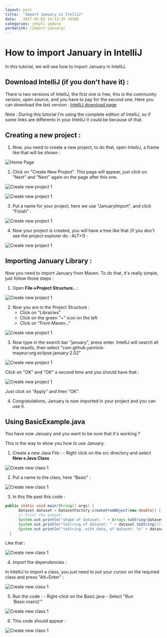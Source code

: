 ```yaml
---
layout: post
title:  "Import January in ItelliJ"
date:   2017-05-03 14:13:35 +0100
categories: jekyll update
permalink: /import-january/
---
```

# How to import January in IntelliJ

In this tutorial, we will see how to import January in IntelliJ.

## Download IntelliJ (if you don't have it) :

There is two versions of IntelliJ, the first one is free, this is the community version, open source, and you have to pay for the second one.
Here you can download the last version :
[IntelliJ download page](https://www.jetbrains.com/idea/download/#section=windows)

Note : During this tutorial I'm using the complete edition of IntelliJ, so if some links are differents in your IntelliJ it could be because of that.

## Creating a new project :

  1. Now, you need to create a new project, to do that, open IntelliJ, a frame like that will be shown :

![Home Page](https://github.com/PierreSachot/JanuaryIntelliJIntegration/blob/master/images/Screenshot_1.png?raw=true)

 2. Click on "Create New Project". This page will appear, just click on "Next" and "Next" again on the page after this one.

![Create new project 1](https://github.com/PierreSachot/JanuaryIntelliJIntegration/blob/master/images/Screenshot_2.png?raw=true)

![Create new project 1](https://github.com/PierreSachot/JanuaryIntelliJIntegration/blob/master/images/Screenshot_3.png?raw=true)

 3. Put a name for your project, here we use "JanuaryImport", and click "Finish" :

![Create new project 1](https://github.com/PierreSachot/JanuaryIntelliJIntegration/blob/master/images/Screenshot_4.png?raw=true)

 4. Now your project is created, you will have a tree like that (if you don't see the project explorer do : ALT+1) :

![Create new project 1]()

## Importing January Library :

Now you need to import January from Maven. To do that, it's really simple, just follow those steps :

  1. Open **File->Project Structure..** :

![Create new project 1](https://github.com/PierreSachot/JanuaryIntelliJIntegration/blob/master/images/Screenshot_5.png?raw=true)

  2. Now you are in the Project Structure :
      - Click on "Librairies"
      - Click on the green "+" icon on the left
      - Click on "From Maven..."

![Create new project 1](https://github.com/PierreSachot/JanuaryIntelliJIntegration/blob/master/images/Screenshot_6.png?raw=true)

  3. Now type in the search bar "january", press enter. IntelliJ will search all the results, then select "com.github.yannick-mayeur:org.eclipse.january:2.02"

![Create new project 1](https://github.com/PierreSachot/JanuaryIntelliJIntegration/blob/master/images/Screenshot_7.png?raw=true)

  Click on "OK" and "OK" a second time and you should have that :

![Create new project 1](https://github.com/PierreSachot/JanuaryIntelliJIntegration/blob/master/images/Screenshot_8.png?raw=true)

  Just click on "Apply" and then "OK".

  4. Congratulations, January is now imported in your project and you can use it.

## Using BasicExample.java

You have now January and you want to be sure that it's working ?

This is the way to show you how to use January.

  1. Create a new Java File :
    - Right click on the src directory and select **New->Java Class**

![Create new class 1](https://github.com/PierreSachot/JanuaryIntelliJIntegration/blob/master/images/Screenshot_9.png?raw=true)

  2. Put a name to the class, here "Basic" :

![Create new class 1](https://github.com/PierreSachot/JanuaryIntelliJIntegration/blob/master/images/Screenshot_10.png?raw=true)

  3. In this file past this code :

  ```java
  public static void main(String[] args) {
        Dataset dataset = DatasetFactory.createFromObject(new double[] { 1,2, 3, 4, 5, 6, 7, 8, 9 });
        // Print the output:
        System.out.println("shape of dataset: " + Arrays.toString(dataset.getShape()));
        System.out.println("toString of dataset: " + dataset.toString());
        System.out.println("toString, with data, of dataset: \n" + dataset.toString(true));
    }
   ```

   Like that :

![Create new class 1](https://github.com/PierreSachot/JanuaryIntelliJIntegration/blob/master/images/Screenshot_11.png?raw=true)

  4. Import the dependencies :

In IntelliJ to import a class, you just need to put your cursor on the required class and press "Alt+Enter" :

![Create new class 1](https://github.com/PierreSachot/JanuaryIntelliJIntegration/blob/master/images/Screenshot_12.png?raw=true)

  5. Run the code :
    - Right-click on the Basic.java
    - Select "Run 'Basic.main()'"

![Create new class 1](https://github.com/PierreSachot/JanuaryIntelliJIntegration/blob/master/images/Screenshot_13.png?raw=true)

  6. This code should appear :

![Create new class 1](https://github.com/PierreSachot/JanuaryIntelliJIntegration/blob/master/images/Screenshot_14.png?raw=true)
